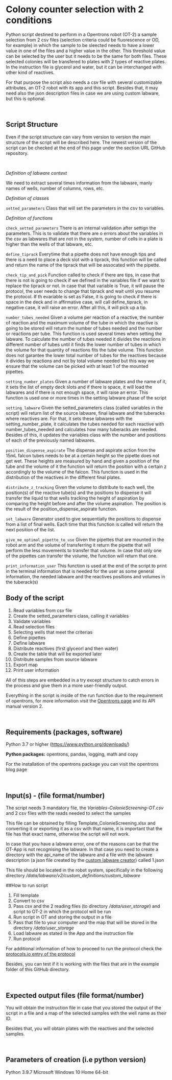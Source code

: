 # Colony counter selection with 2 conditions
Python script destined to perform in a Opentrons robot (OT-2) a sample selection from 2 csv files (selection criteria could be fluorescence or OD, for example) in which the sample to be sleected needs to have a lower value in one of the files and a higher value in the other. This threshold value can be selected by the user but it needs to be the same for both files. These selected colonies will be transfered to plates with 2 types of reactive plates. In the instruction file is glycerol and water, but it can be interchanged with other kind of reactives.

For that purpose the script also needs a csv file with several customizable attributes, an OT-2 robot with its app and this script. Besides that, it may need also the json description files in case we are using custom labware, but this is optional.

 

## Script Structure

Even if the script structure can vary from version to version the main structure of the script will be described here. The newest version of the script can be checked at the end of this page under the section URL GitHub repository.

 

*Definition of labware context*

We need to extract several times information from the labware, manly names of wells, number of columns, rows, etc.


*Definition of classes*

`setted_parameters` Class that will set the parameters in the csv to variables.


*Definition of functions*

`check_setted_parameters` There is an internal validation after settign the parameters. This is to validate that there are o errors about the variables in the csv as labwares that are not in the system, number of cells in a plate is higher than the wells of that labware, etc.

`define_tiprack` Everytime that a pipette does not have enough tips and there is a need to place a deck slot with a tiprack, this function will be called and return the name of the tiprack that will be assocated with the pipette.

`check_tip_and_pick` Function called to check if there are tips, in case that there is not is going to check if we defined in the variables file if we want to replace the tiprack or not. In case that that variable is True, it will pause the protocol, the user needs to change that tiprack and wait until you resume the protocol. If th evariable is set as False, it is going to check if there is space in the deck and in affirmative case, will call define_tiprack, in negative case, it will raise an error. After all this, it will pick up a tip.

`number_tubes_needed` Given a volume per reaction of a reactive, the number of reaction and the maximum volume of the tube in which the reactive is going to be stored will return the number of tubes needed and the number or reactions per tube. This function is used several times when setting the labware. To calculate the number of tubes needed it divides the reactions in different number of tubes until it finds the lower number of tubes in which the volume for that quantity of reactions fits the tube volume. This function does not garantee the lower total number of tubes for the reactives because it divides by reactions and not by total volume needed but this way we ensure that the volume can be picked with at least 1 of the mounted pipettes.

`setting_number_plates` Given a number of labware plates and the name of it, it sets the list of empty deck slots and if there is space, it will load the labwares and if there is not enough space, it will raise an error. This function is used one or more times in the setting labware phase of the script

`setting_labware` Given the setted_parameters class (called variables in the script) will return list of the source labware, final labware and the tuberacks where reactives are. For that, it sets these labwares with the setting_number_plate, it calculates the tubes needed for each reactive with number_tubes_needed and calculates how many tuberacks are needed. Besides of this, it updates the variables class with the number and positions of each of the previously named labwares.

`position_dispense_aspirate` The dispense and aspirate action from the 15mL falcon tubes needs to be at a certain  height so the pipette does not get wet. These heights are measured by hand and given a position of the tube and the volume of it the function will return the position with a certain z accordingly to the volume of the falcon. This function is used in the distribution of the reactives in the different final plates.

`distribute_z_tracking` Given the volume to distribute to each well, the position(s) of the reactive tube(s) and the positions to dispense it will transfer the liquid to that wells tracking the height of aspiration by comparing the height before and after the volume aspiration. The position is the result of the position_dispense_aspirate function.

`set_labware` Generator used to give sequentially the positions to dispense from a list of final wells. Each time that this function is called will return the next position of the list.

`give_me_optimal_pipette_to_use` Given the pipettes that are mounted in the robot arm and the volume of transferring it return the pipette that will perform the less movements to transfer that volume. In case that only one of the pipettes can transfer the volume, the function will return that one.

`print_information_user` This function is used at the end of the script to print in the terminal information that is needed for the user as some general information, the needed labware and the reactives positions and volumes in the tuberack(s)

## Body of the script

1. Read variables from csv file
2. Create the setted_parameters class, calling it variables
3. Validate variables
4. Read selection files
5. Selecting wells that meet the criterias
6. Define pipettes
7. Define labware
8. Distribute reactives (first glyceorl and then water)
9. Create the table that will be exported later
10. Distribute samples from source labware
11. Export map
12. Print user information

All of this steps are embedded in a try except structure to catch errors in the process and give them in a more user-friendly output.

Everything in the script is inside of the run function due to the requirement of opentrons, for more information visit the [Opentrons page](https://support.opentrons.com/s/article/Simulating-OT-2-protocols-on-your-computer) and its API manual version 2.

 
## Requirements (packages, software)

Python 3.7 or higher (https://www.python.org/downloads/)

**Python packages:** opentrons, pandas, logging, math and copy

For the installation of the opentrons package you can visit the opentrons blog page

 
## Input(s) - (file format/number)

The script needs 3 mandatory file, the *Variables-ColonieScreening-OT.csv* and 2 csv files with the reads needed to select the samples

This file can be obtained by filling Template_ColonieScreening.xlsx and converting it or exporting it as a csv with that name, it is important that the file has that exact name, otherwise the script will not work.

In case that you have a labware error, one of the reasons can be that the OT-App is not recognising the labware. In that case you need to create a directory with the api_name of the labware and a file with the labware description (a json file created by the [custom labware creator](https://labware.opentrons.com/create/)) called 1.json

This file should be located in the robot system, specifically in the following directory */data/labware/v2/custom_definitions/custom_labware*
 

##How to run script

1. Fill template
2. Convert to csv
3. Pass csv and the 2 reading files (to directory */data/user_storage*) and script to OT-2 in which the protocol will be run
4. Run script in OT and storing the output in a file
5. Pass that file to your computer and the map that will be stored in the directory */data/user_storage*
7. Load labware as stated in the App and the instruction file
8. Run protocol

For additional information of how to proceed to run the protocol check the [protocols.io entry of the protocol](dx.doi.org/10.17504/protocols.io.5qpvor5xdv4o/v1)

Besides, you can test if it is working with the files that are in the example folder of this GitHub directory.

 
## Expected output files (file format/number)

You will obtain the instruction file in case that you stored the output of the script in a file and a map of the selected samples with the well name as their ID.

Besides that, you will obtain plates with the reactives and the selected samples.

 
## Parameters of creation (i.e python version)

Python 3.9.7
Microsoft Windows 10 Home 64-bit
